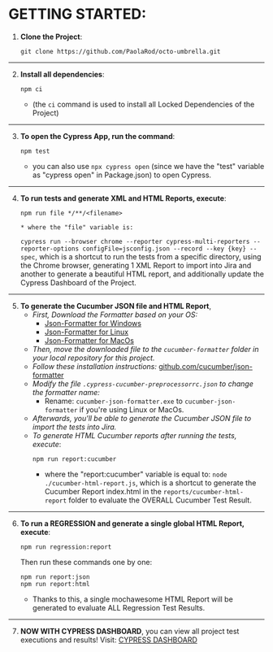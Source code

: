 # GETTING STARTED:

1. **Clone the Project**:
    ```
    git clone https://github.com/PaolaRod/octo-umbrella.git
    ``` 
___
2. **Install all dependencies**: 
    ```
    npm ci
    ``` 
    * (the `ci` command is used to install all Locked Dependencies of the Project)
___
3. **To open the Cypress App, run the command**: 
    ```
    npm test
    ``` 
     * you can also use `npx cypress open` (since we have the "test" variable as "cypress open" in Package.json) to open Cypress.
___
4. **To run tests and generate XML and HTML Reports, execute**:
    ```
    npm run file */**/<filename>
    ```
       * where the "file" variable is:
   `cypress run --browser chrome --reporter cypress-multi-reporters --reporter-options configFile=jsconfig.json --record --key {key} --spec`,
   which is a shortcut to run the tests from a specific directory, using the Chrome browser, generating 1 XML Report to import into Jira and another to generate a beautiful HTML report, and additionally update the Cypress Dashboard of the Project.
___
5. **To generate the Cucumber JSON file and HTML Report**,
   - *First, Download the Formatter based on your OS:*
      - [Json-Formatter for Windows](https://github.com/cucumber/json-formatter/releases/download/v19.0.0/cucumber-json-formatter-windows-amd64)
      - [Json-Formatter for Linux](https://github.com/cucumber/json-formatter/releases/download/v19.0.0/cucumber-json-formatter-linux-amd64)
      - [Json-Formatter for MacOs](https://github.com/cucumber/json-formatter/releases/download/v19.0.0/cucumber-json-formatter-darwin-amd64)
   - *Then, move the downloaded file to the `cucumber-formatter` folder in your local repository for this project.*
   - *Follow these installation instructions:* [github.com/cucumber/json-formatter](https://github.com/cucumber/json-formatter)
   - *Modify the file `.cypress-cucumber-preprocessorrc.json` to change the formatter name:*
      - Rename: `cucumber-json-formatter.exe` to `cucumber-json-formatter` if you're using Linux or MacOs.
   - *Afterwards, you'll be able to generate the Cucumber JSON file to import the tests into Jira.*
   - *To generate HTML Cucumber reports after running the tests, execute*:
      ```
      npm run report:cucumber
      ```
      * where the "report:cucumber" variable is equal to:
      `node ./cucumber-html-report.js`, which is a shortcut to generate the Cucumber Report index.html in the `reports/cucumber-html-report` folder to evaluate the OVERALL Cucumber Test Result.
___
6. **To run a REGRESSION and generate a single global HTML Report, execute**:

    ```
    npm run regression:report
    ```
    Then run these commands one by one:
    ````
    npm run report:json
    npm run report:html
    ````
    * Thanks to this, a single mochawesome HTML Report will be generated to evaluate ALL Regression Test Results.
___
7. **NOW WITH CYPRESS DASHBOARD**, you can view all project test executions and results!
Visit: [CYPRESS DASHBOARD](https://dashboard.cypress.io/projects/mu3icw/analytics/runs-over-time)

